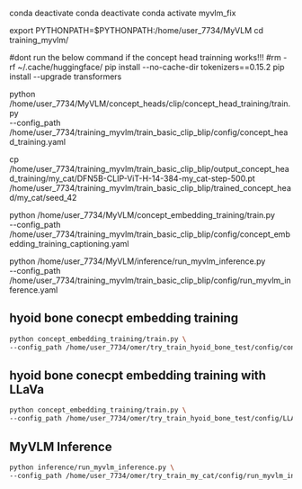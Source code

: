 
conda deactivate
conda deactivate
conda activate myvlm_fix


export PYTHONPATH=$PYTHONPATH:/home/user_7734/MyVLM
cd training_myvlm/

#dont run the below command if the concept head trainning works!!!
#rm -rf ~/.cache/huggingface/
pip install --no-cache-dir tokenizers==0.15.2
pip install --upgrade transformers


python /home/user_7734/MyVLM/concept_heads/clip/concept_head_training/train.py \
--config_path /home/user_7734/training_myvlm/train_basic_clip_blip/config/concept_head_training.yaml

cp /home/user_7734/training_myvlm/train_basic_clip_blip/output_concept_head_training/my_cat/DFN5B-CLIP-ViT-H-14-384-my_cat-step-500.pt \
/home/user_7734/training_myvlm/train_basic_clip_blip/trained_concept_head/my_cat/seed_42

python /home/user_7734/MyVLM/concept_embedding_training/train.py \
--config_path /home/user_7734/training_myvlm/train_basic_clip_blip/config/concept_embedding_training_captioning.yaml


python /home/user_7734/MyVLM/inference/run_myvlm_inference.py \
--config_path /home/user_7734/training_myvlm/train_basic_clip_blip/config/run_myvlm_inference.yaml





## hyoid bone conecpt embedding training
```bash
python concept_embedding_training/train.py \
--config_path /home/user_7734/omer/try_train_hyoid_bone_test/config/concept_embedding_training_captioning.yaml
```

## hyoid bone conecpt embedding training with LLaVa
```bash
python concept_embedding_training/train.py \
--config_path /home/user_7734/omer/try_train_hyoid_bone_test/config/LLAVA_concept_embedding_training_captioning.yaml
```

## MyVLM Inference
```bash
python inference/run_myvlm_inference.py \
--config_path /home/user_7734/omer/try_train_my_cat/config/run_myvlm_inference.yaml
```
